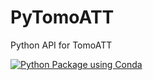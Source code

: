 # PyTomoATT
Python API for TomoATT

[![Python Package using Conda](https://github.com/MIGG-NTU/PyTomoATT/actions/workflows/build-test-conda.yml/badge.svg?branch=devel)](https://github.com/MIGG-NTU/PyTomoATT/actions/workflows/build-test-conda.yml)
